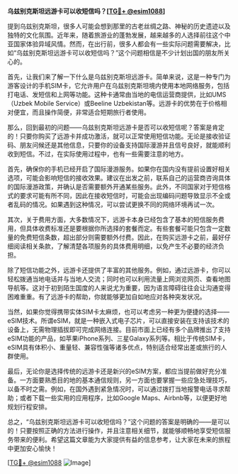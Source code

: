 **乌兹别克斯坦远游卡可以收短信吗？[[TG💪+ @esim1088](https://t.me/s/esim1088)]**

提到乌兹别克斯坦，很多人可能会想到那里的古老丝绸之路、神秘的历史遗迹以及独特的文化氛围。近年来，随着旅游业的蓬勃发展，越来越多的人选择前往这个中亚国家体验异域风情。然而，在出行前，很多人都会有一些实际问题需要解决，比如“乌兹别克斯坦远游卡可以收短信吗？”这个问题相信是不少计划出国的朋友所关心的。

首先，让我们来了解一下什么是乌兹别克斯坦远游卡。简单来说，这是一种专门为游客设计的手机SIM卡，它允许用户在乌兹别克斯坦境内使用本地网络服务，包括打电话、发短信和上网等功能。这种卡通常由当地的电信运营商提供，比如UMS（Uzbek Mobile Service）或Beeline Uzbekistan等。远游卡的优势在于价格相对便宜，而且操作简便，非常适合短期旅行者使用。

那么，回到最初的问题——乌兹别克斯坦远游卡是否可以收短信呢？答案是肯定的！只要你购买了远游卡并成功激活，就可以正常使用短信功能。无论是接收验证码、朋友问候还是其他信息，只要你的设备支持国际漫游并且信号良好，就能顺利收到短信。不过，在实际使用过程中，也有一些需要注意的地方。

首先，确保你的手机已经开启了国际漫游服务。如果你在国内没有提前设置好相关选项，可能会影响短信的接收效果。建议在出发之前，联系自己的运营商咨询具体的国际漫游政策，并确认是否需要额外开通某些服务。此外，不同国家对于短信格式的要求可能有所不同，因此在接收短信时，可能会出现编码问题导致显示不全或者乱码的情况。如果遇到这种情况，可以尝试更换不同的网络环境再试一次。

其次，关于费用方面，大多数情况下，远游卡本身已经包含了基本的短信服务费用，但具体收费标准还是要根据你所选择的套餐而定。有些套餐可能只包含一定数量的免费短信条数，超出部分则需要额外付费。因此，在购买远游卡之前，最好仔细阅读相关条款，了解清楚各项服务的具体费用明细，以免产生不必要的经济负担。

除了短信功能之外，远游卡还提供了丰富的其他服务。例如，通过远游卡，你可以轻松拨通当地电话并与当地人交流；同时也可以利用流量上网浏览网页、查看地图导航等。这对于初到陌生国度的人来说尤为重要，因为语言障碍往往会让沟通变得困难重重。有了远游卡的帮助，你就能够更加自如地应对各种突发状况。

当然，如果你觉得携带实体SIM卡太麻烦，也可以考虑另一种更为便捷的选择——eSIM技术。所谓eSIM，就是一种嵌入式电子芯片，可以直接安装在支持该技术的设备上，无需物理插拔即可完成网络连接。目前市面上已经有多个品牌推出了支持eSIM功能的产品，如苹果iPhone系列、三星Galaxy系列等。相比于传统SIM卡，eSIM具有体积小、重量轻、兼容性强等诸多优点，特别适合经常出差或旅行的人群使用。

最后，无论你是选择传统的远游卡还是新兴的eSIM方案，都应当提前做好充分准备。一方面要熟悉目的地的基本通信规则，另一方面也要掌握一些应急处理技巧，以备不时之需。例如，在国外遇到紧急情况时，可以通过拨打当地报警电话寻求帮助；或者下载一些实用的应用程序，比如Google Maps、Airbnb等，以便更好地规划行程安排。

总之，“乌兹别克斯坦远游卡可以收短信吗？”这个问题的答案是明确的——是可以的！只要按照正确的方法进行操作，并且注意相关细节，就能够顺畅地享受短信服务带来的便利。希望这篇文章能为大家提供有益的信息参考，让大家在未来的旅程中更加安心愉快！

[[TG💪+ @esim1088](https://t.me/s/esim1088) ![Image](https://i.postimg.cc/4NQfJmqS/Snipaste-2025-05-13-00-14-12.png)]